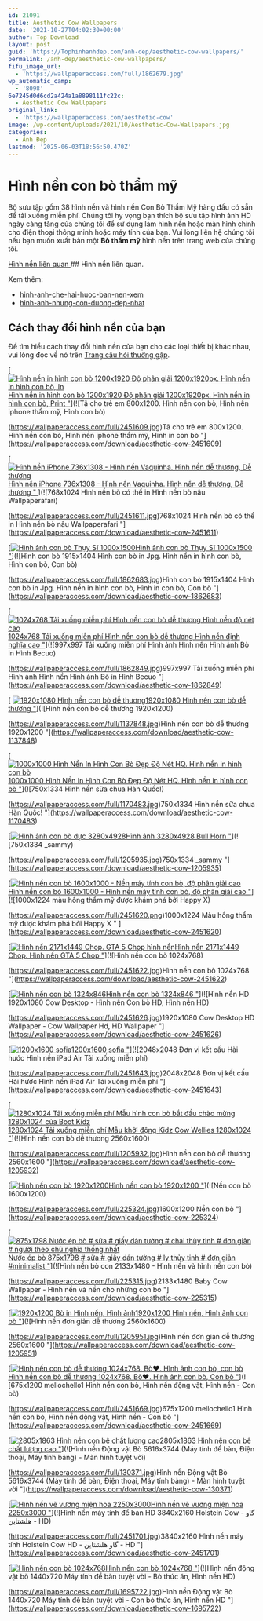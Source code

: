 ```yaml
---
id: 21091
title: Aesthetic Cow Wallpapers
date: '2021-10-27T04:02:30+00:00'
author: Top Download
layout: post
guid: 'https://Tophinhanhdep.com/anh-dep/aesthetic-cow-wallpapers/'
permalink: /anh-dep/aesthetic-cow-wallpapers/
fifu_image_url:
  - 'https://wallpaperaccess.com/full/1862679.jpg'
wp_automatic_camp:
  - '8098'
6e7245d0d6cd2a424a1a8898111fc22c:
  - Aesthetic Cow Wallpapers
original_link:
  - 'https://wallpaperaccess.com/aesthetic-cow'
image: /wp-content/uploads/2021/10/Aesthetic-Cow-Wallpapers.jpg
categories:
  - Ảnh Đẹp
lastmod: '2025-06-03T18:56:50.470Z'
---
```

# Hình nền con bò thẩm mỹ

Bộ sưu tập gồm 38 hình nền và hình nền Con Bò Thẩm Mỹ hàng đầu có sẵn để tải xuống miễn phí. Chúng tôi hy vọng bạn thích bộ sưu tập hình ảnh HD ngày càng tăng của chúng tôi để sử dụng làm hình nền hoặc màn hình chính cho điện thoại thông minh hoặc máy tính của bạn. Vui lòng liên hệ chúng tôi nếu bạn muốn xuất bản một **Bò thẩm mỹ** hình nền trên trang web của chúng tôi.

[Hình nền liên quan ](#related) ## Hình nền liên quan.

   
 Xem thêm:

   
- [hinh-anh-che-hai-huoc-ban-nen-xem](https://tophinhanhdep.com/anh-che/hinh-anh-che-hai-huoc-ban-nen-xem/)
- [hinh-anh-nhung-con-duong-dep-nhat](https://tophinhanhdep.com/hinh-nen-dep/hinh-anh-nhung-con-duong-dep-nhat/)

## Cách thay đổi hình nền của bạn

Để tìm hiểu cách thay đổi hình nền của bạn cho các loại thiết bị khác nhau, vui lòng đọc về nó trên [Trang câu hỏi thường gặp](https://tophinhanhdep.com/faq/).

  
[[![Hình nền in hình con bò 1200x1920 Độ phân giải 1200x1920px.  Hình nền in hình con bò, In](https://wallpaperaccess.com/full/1862679.jpg)Hình nền in hình con bò 1200x1920 Độ phân giải 1200x1920px. Hình nền in hình con bò, Print "](https://wallpaperaccess.com/download/aesthetic-cow-1862679)](![Tã cho trẻ em 800x1200.  Hình nền con bò, Hình nền iphone thẩm mỹ, Hình con bò)

(https://wallpaperaccess.com/full/2451609.jpg)Tã cho trẻ em 800x1200. Hình nền con bò, Hình nền iphone thẩm mỹ, Hình in con bò "](https://wallpaperaccess.com/download/aesthetic-cow-2451609)

[[![Hình nền iPhone 736x1308 - Hình nền Vaquinha.  Hình nền dễ thương, Dễ thương](https://wallpaperaccess.com/full/2451610.jpg)Hình nền iPhone 736x1308 - Hình nền Vaquinha. Hình nền dễ thương, Dễ thương " ](https://wallpaperaccess.com/download/aesthetic-cow-2451610)](![768x1024 Hình nền bò có thể in Hình nền bò nâu Wallpaperafari)

(https://wallpaperaccess.com/full/2451611.jpg)768x1024 Hình nền bò có thể in Hình nền bò nâu Wallpaperafari "](https://wallpaperaccess.com/download/aesthetic-cow-2451611)

[[![Hình ảnh con bò Thụy Sĩ 1000x1500](https://wallpaperaccess.com/full/2451612.jpg)Hình ảnh con bò Thụy Sĩ 1000x1500 "](https://wallpaperaccess.com/download/aesthetic-cow-2451612)](![Hình con bò 1915x1404 Hình con bò in Jpg.  Hình nền in hình con bò, Hình con bò, Con bò)

(https://wallpaperaccess.com/full/1862683.jpg)Hình con bò 1915x1404 Hình con bò in Jpg. Hình nền in hình con bò, Hình in con bò, Con bò "](https://wallpaperaccess.com/download/aesthetic-cow-1862683)

[[![1024x768 Tải xuống miễn phí Hình nền con bò dễ thương Hình nền độ nét cao](https://wallpaperaccess.com/full/1137874.jpg)1024x768 Tải xuống miễn phí Hình nền con bò dễ thương Hình nền định nghĩa cao "](https://wallpaperaccess.com/download/aesthetic-cow-1137874)](![997x997 Tải xuống miễn phí Hình ảnh Hình nền Hình ảnh Bò in Hình Becuo)

(https://wallpaperaccess.com/full/1862849.jpg)997x997 Tải xuống miễn phí Hình ảnh Hình nền Hình ảnh Bò in Hình Becuo "](https://wallpaperaccess.com/download/aesthetic-cow-1862849)

[ [![1920x1080 Hình nền con bò dễ thương](https://wallpaperaccess.com/full/1137850.jpg)1920x1080 Hình nền con bò dễ thương "](https://wallpaperaccess.com/download/aesthetic-cow-1137850)](![Hình nền con bò dễ thương 1920x1200)

(https://wallpaperaccess.com/full/1137848.jpg)Hình nền con bò dễ thương 1920x1200 "](https://wallpaperaccess.com/download/aesthetic-cow-1137848)

[[![1000x1000 Hình Nền In Hình Con Bò Đẹp Độ Nét HQ.  Hình nền in hình con bò](https://wallpaperaccess.com/full/1862684.jpg)1000x1000 Hình Nền In Hình Con Bò Đẹp Độ Nét HQ. Hình nền in hình con bò "](https://wallpaperaccess.com/download/aesthetic-cow-1862684)](![750x1334 Hình nền sữa chua Hàn Quốc!)

(https://wallpaperaccess.com/full/1170483.jpg)750x1334 Hình nền sữa chua Hàn Quốc! "](https://wallpaperaccess.com/download/aesthetic-cow-1170483)

[[![Hình ảnh con bò đực 3280x4928](https://wallpaperaccess.com/full/2451616.jpg)Hình ảnh 3280x4928 Bull Horn "](https://wallpaperaccess.com/download/aesthetic-cow-2451616)](![750x1334 _sammy)

(https://wallpaperaccess.com/full/1205935.jpg)750x1334 \_sammy "](https://wallpaperaccess.com/download/aesthetic-cow-1205935)

[[![Hình nền con bò 1600x1000 - Nền máy tính con bò, độ phân giải cao](https://wallpaperaccess.com/full/2451618.jpg)Hình nền con bò 1600x1000 - Hình nền máy tính con bò, độ phân giải cao "](https://wallpaperaccess.com/download/aesthetic-cow-2451618)](![1000x1224 màu hồng thẩm mỹ được khám phá bởi Happy X)

(https://wallpaperaccess.com/full/2451620.png)1000x1224 Màu hồng thẩm mỹ được khám phá bởi Happy X " ](https://wallpaperaccess.com/download/aesthetic-cow-2451620)

[[![Hình nền 2171x1449 Chop.  GTA 5 Chop hình nền](https://wallpaperaccess.com/full/2451621.jpg)Hình nền 2171x1449 Chop. Hình nền GTA 5 Chop "](https://wallpaperaccess.com/download/aesthetic-cow-2451621)](![Hình nền con bò 1024x768)

(https://wallpaperaccess.com/full/2451622.jpg)Hình nền con bò 1024x768 "](https://wallpaperaccess.com/download/aesthetic-cow-2451622)

[[![Hình nền con bò 1324x846](https://wallpaperaccess.com/full/1137884.jpg)Hình nền con bò 1324x846 "](https://wallpaperaccess.com/download/aesthetic-cow-1137884)](![Hình nền HD 1920x1080 Cow Desktop - Hình nền Con bò HD, Hình nền HD)

(https://wallpaperaccess.com/full/2451626.jpg)1920x1080 Cow Desktop HD Wallpaper - Cow Wallpaper Hd, HD Wallpaper "](https://wallpaperaccess.com/download/aesthetic-cow-2451626)

[[![1200x1600 sofia](https://wallpaperaccess.com/full/2451642.jpg)1200x1600 sofia "](https://wallpaperaccess.com/download/aesthetic-cow-2451642)](![2048x2048 Đơn vị kết cấu Hài hước Hình nền iPad Air Tải xuống miễn phí)

(https://wallpaperaccess.com/full/2451643.jpg)2048x2048 Đơn vị kết cấu Hài hước Hình nền iPad Air Tải xuống miễn phí "](https://wallpaperaccess.com/download/aesthetic-cow-2451643)

[[![1280x1024 Tải xuống miễn phí Mẫu hình con bò bắt đầu chào mừng 1280x1024 của Boot Kidz](https://wallpaperaccess.com/full/1862788.png)1280x1024 Tải xuống miễn phí Mẫu khởi động Kidz Cow Wellies 1280x1024 "](https://wallpaperaccess.com/download/aesthetic-cow-1862788)](![Hình nền con bò dễ thương 2560x1600)

(https://wallpaperaccess.com/full/1205932.jpg)Hình nền con bò dễ thương 2560x1600 "](https://wallpaperaccess.com/download/aesthetic-cow-1205932)

[[![Hình nền con bò 1920x1200](https://wallpaperaccess.com/full/2451655.jpg)Hình nền con bò 1920x1200 "](https://wallpaperaccess.com/download/aesthetic-cow-2451655)](![Nền con bò 1600x1200)

(https://wallpaperaccess.com/full/225324.jpg)1600x1200 Nền con bò "](https://wallpaperaccess.com/download/aesthetic-cow-225324)

[[![875x1798 Nước ép bò # sữa # giấy dán tường # chai thủy tinh # đơn giản # người theo chủ nghĩa thống nhất](https://wallpaperaccess.com/full/2451657.jpg)Nước ép bò 875x1798 # sữa # giấy dán tường # ly thủy tinh # đơn giản #minimalist "](https://wallpaperaccess.com/download/aesthetic-cow-2451657)](![Hình nền bò con 2133x1480 - Hình nền và hình nền con bò)

(https://wallpaperaccess.com/full/225315.jpg)2133x1480 Baby Cow Wallpaper - Hình nền và nền cho những con bò "](https://wallpaperaccess.com/download/aesthetic-cow-225315)

[[![1920x1200 Bò in Hình nền, Hình ảnh](https://wallpaperaccess.com/full/2451659.jpg)1920x1200 Hình nền, Hình ảnh con bò "](https://wallpaperaccess.com/download/aesthetic-cow-2451659)](![Hình nền đơn giản dễ thương 2560x1600)

(https://wallpaperaccess.com/full/1205951.jpg)Hình nền đơn giản dễ thương 2560x1600 "](https://wallpaperaccess.com/download/aesthetic-cow-1205951)

[[![Hình nền con bò dễ thương 1024x768.  Bò❤️.  Hình ảnh con bò, con bò](https://wallpaperaccess.com/full/1137855.jpg)Hình nền con bò dễ thương 1024x768. Bò❤️. Hình ảnh con bò, Con bò "](https://wallpaperaccess.com/download/aesthetic-cow-1137855)](![675x1200 mellochello1 Hình nền con bò, Hình nền động vật, Hình nền - Con bò)

(https://wallpaperaccess.com/full/2451669.jpg)675x1200 mellochello1 Hình nền con bò, Hình nền động vật, Hình nền - Con bò "](https://wallpaperaccess.com/download/aesthetic-cow-2451669)

[[![2805x1863 Hình nền con bê chất lượng cao](https://wallpaperaccess.com/full/130337.jpg)2805x1863 Hình nền con bê chất lượng cao "](https://wallpaperaccess.com/download/aesthetic-cow-130337)](![Hình nền Động vật Bò 5616x3744 (Máy tính để bàn, Điện thoại, Máy tính bảng) - Màn hình tuyệt vời)

(https://wallpaperaccess.com/full/130371.jpg)Hình nền Động vật Bò 5616x3744 (Máy tính để bàn, Điện thoại, Máy tính bảng) - Màn hình tuyệt vời "](https://wallpaperaccess.com/download/aesthetic-cow-130371)

[[![Hình nền vẽ vương miện hoa 2250x3000](https://wallpaperaccess.com/full/2451696.jpg)Hình nền vẽ vương miện hoa 2250x3000 "](https://wallpaperaccess.com/download/aesthetic-cow-2451696)](![Hình nền máy tính để bàn HD 3840x2160 Holstein Cow - گاو هلشتاین - HD)

(https://wallpaperaccess.com/full/2451701.jpg)3840x2160 Hình nền máy tính Holstein Cow HD - گاو هلشتاین - HD "](https://wallpaperaccess.com/download/aesthetic-cow-2451701)

[[![Hình nền con bò 1024x768](https://wallpaperaccess.com/full/1607281.jpg)Hình nền con bò 1024x768 "](https://wallpaperaccess.com/download/aesthetic-cow-1607281)](![Hình nền động vật bò 1440x720 Máy tính để bàn tuyệt vời - Bò thức ăn, Hình nền HD)

(https://wallpaperaccess.com/full/1695722.jpg)Hình nền Động vật Bò 1440x720 Máy tính để bàn tuyệt vời - Con bò thức ăn, Hình nền HD "](https://wallpaperaccess.com/download/aesthetic-cow-1695722)
